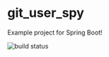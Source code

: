 # git_user_spy
Example project for Spring Boot!

![build status](https://travis-ci.org/erictraining/git_user_spy.svg?branch=master)
